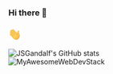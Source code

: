 ### Hi there 👋

<!--
**SalaheddineOBT/SalaheddineOBT** is a ✨ _special_ ✨ repository because its `README.md` (this file) appears on your GitHub profile.

Here are some ideas to get you started:

- 🔭 I’m currently working on ...
- 🌱 I’m currently learning ...
- 👯 I’m looking to collaborate on ...
- 🤔 I’m looking for help with ...
- 💬 Ask me about ...
- 📫 How to reach me: ...
- 😄 Pronouns: ...
- ⚡ Fun fact: ...
-->
<img src="https://github.com/Andy-Python-Programmer/Andy-Python-Programmer/blob/master/hello.gif" style="margin-top:5px;" height="25px">

![JSGandalf's GitHub stats](https://github-readme-stats.vercel.app/api?username=Borrus-sudo&show_icons=true&theme=dracula&count_private=true)
<br/>
![MyAwesomeWebDevStack](https://awesome-stack.glitch.me/api/v1/cards?name=Borrus-sudo&repos=jsgandalf,vue-generator-graph,awesome-stack,Zeus&theme=dracula)

